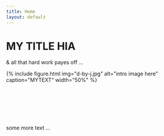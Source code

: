 ```yaml
---
title: Home
layout: default
---
```


# MY TITLE HIA

& all that hard work payes off ...

{% include figure.html img="d-by-j.jpg" alt="intro image here" caption="MYTEXT" width="50%" %}

<br/>
<br/>
<br/>
<br/>
<br/>


some more text ...

